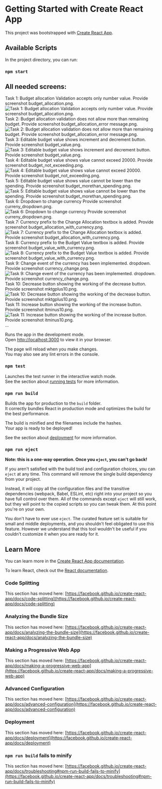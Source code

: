 # Getting Started with Create React App

This project was bootstrapped with [Create React App](https://github.com/facebook/create-react-app).

## Available Scripts

In the project directory, you can run:

### `npm start`


## All needed screens:
Task 1: Budget allocation Validation accepts only number value. Provide screenshot budget_allocation.png.
![Task 1: Budget allocation Validation accepts only number value. Provide screenshot budget_allocation.png.](./src/images/budget_allocation.png)
Task 2: Budget allocation validation does not allow more than remaining budget. Provide screenshot budget_allocation_error message.png.
![Task 2: Budget allocation validation does not allow more than remaining budget. Provide screenshot budget_allocation_error message.png.](./src/images/budget_allocation_error_message.png)
Task 3: Editable budget value shows increment and decrement button. Provide screenshot budget_value.png. 
![Task 3: Editable budget value shows increment and decrement button. Provide screenshot budget_value.png. ](./src/images/budget_value.png)
Task 4: Editable budget value shows value cannot exceed 20000. Provide screenshot budget_not_exceeding.png. 
![Task 4: Editable budget value shows value cannot exceed 20000. Provide screenshot budget_not_exceeding.png. ](./src/images/budget_not_exceeding.png)
Task 5: Editable budget value shows value cannot be lower than the spending. Provide screenshot budget_morethan_spending.png.
![Task 5: Editable budget value shows value cannot be lower than the spending. Provide screenshot budget_morethan_spending.png. ](./src/images/budget_morethan_spending.png)
Task 6: Dropdown to change currency Provide screenshot curreny_dropdown.png. 
![Task 6: Dropdown to change currency Provide screenshot curreny_dropdown.png. ](./src/images/curreny_dropdown.png)
Task 7: Currency prefix to the Change Allocation textbox is added. Provide screenshot budget_allocation_with_currency.png.
![Task 7: Currency prefix to the Change Allocation textbox is added. Provide screenshot budget_allocation_with_currency.png.](./src/images/budget_allocation_with_currency.png)
Task 8: Currency prefix to the Budget Value textbox is added. Provide screenshot budget_value_with_currency.png.
![Task 8: Currency prefix to the Budget Value textbox is added. Provide screenshot budget_value_with_currency.png. ](./src/images/budget_value_with_currency.png)
Task 9: Change event of the currency has been implemented.  dropdown. Provide screenshot currency_change.png.
![Task 9: Change event of the currency has been implemented.  dropdown. Provide screenshot currency_change.png.](./src/images/currency_change.png)
Task 10: Decrease button showing the working of the decrease button. Provide screenshot mktgplus10.png.
![Task 10: Decrease button showing the working of the decrease button. Provide screenshot mktgplus10.png.](./src/images/mktgplus10.png)
Task 11: Increase button showing the working of the increase button. Provide screenshot itminus10.png.
![Task 11: Increase button showing the working of the increase button. Provide screenshot itminus10.png. ](./src/images/itminus10.png)
...

Runs the app in the development mode.\
Open [http://localhost:3000](http://localhost:3000) to view it in your browser.

The page will reload when you make changes.\
You may also see any lint errors in the console.

### `npm test`

Launches the test runner in the interactive watch mode.\
See the section about [running tests](https://facebook.github.io/create-react-app/docs/running-tests) for more information.

### `npm run build`

Builds the app for production to the `build` folder.\
It correctly bundles React in production mode and optimizes the build for the best performance.

The build is minified and the filenames include the hashes.\
Your app is ready to be deployed!

See the section about [deployment](https://facebook.github.io/create-react-app/docs/deployment) for more information.

### `npm run eject`

**Note: this is a one-way operation. Once you `eject`, you can't go back!**

If you aren't satisfied with the build tool and configuration choices, you can `eject` at any time. This command will remove the single build dependency from your project.

Instead, it will copy all the configuration files and the transitive dependencies (webpack, Babel, ESLint, etc) right into your project so you have full control over them. All of the commands except `eject` will still work, but they will point to the copied scripts so you can tweak them. At this point you're on your own.

You don't have to ever use `eject`. The curated feature set is suitable for small and middle deployments, and you shouldn't feel obligated to use this feature. However we understand that this tool wouldn't be useful if you couldn't customize it when you are ready for it.

## Learn More

You can learn more in the [Create React App documentation](https://facebook.github.io/create-react-app/docs/getting-started).

To learn React, check out the [React documentation](https://reactjs.org/).

### Code Splitting

This section has moved here: [https://facebook.github.io/create-react-app/docs/code-splitting](https://facebook.github.io/create-react-app/docs/code-splitting)

### Analyzing the Bundle Size

This section has moved here: [https://facebook.github.io/create-react-app/docs/analyzing-the-bundle-size](https://facebook.github.io/create-react-app/docs/analyzing-the-bundle-size)

### Making a Progressive Web App

This section has moved here: [https://facebook.github.io/create-react-app/docs/making-a-progressive-web-app](https://facebook.github.io/create-react-app/docs/making-a-progressive-web-app)

### Advanced Configuration

This section has moved here: [https://facebook.github.io/create-react-app/docs/advanced-configuration](https://facebook.github.io/create-react-app/docs/advanced-configuration)

### Deployment

This section has moved here: [https://facebook.github.io/create-react-app/docs/deployment](https://facebook.github.io/create-react-app/docs/deployment)

### `npm run build` fails to minify

This section has moved here: [https://facebook.github.io/create-react-app/docs/troubleshooting#npm-run-build-fails-to-minify](https://facebook.github.io/create-react-app/docs/troubleshooting#npm-run-build-fails-to-minify)
